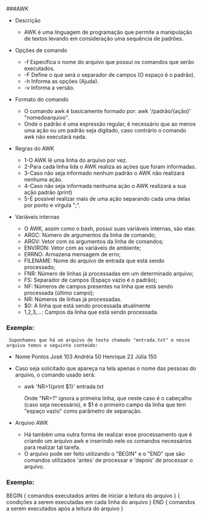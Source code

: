 ###AWK

* Descrição
   * AWK é uma linguagem de programação que permite a manipulação de textos levando em consideração uma sequência de padrões.

* Opções de comando
   * -f Especifica o nome do arquivo que possui os comandos que serão executados.
   * -F Define o que será o separador de campos (O espaço é o padrão).
   * -h Informa as opções (Ajuda).
   * -v Informa a versão.

* Formato do comando
   * O comando awk é basicamente formado por: awk '/padrão/{ação}' "nomedoarquivo".
   * Onde o padrão é uma expressão regular, é necessário que ao menos uma ação ou um padrão seja digitado, caso contrário o comando awk não executará nada.



* Regras do AWK
   * 1-O AWK lê uma linha do arquivo por vez.
   * 2-Para cada linha lida o AWK realiza as ações que foram informadas.
   * 3-Caso não seja informado nenhum padrão o AWK não realizará nenhuma ação.
   * 4-Caso não seja informada nenhuma ação o AWK realizará a sua ação padrão (print)
   * 5-É possível realizar mais de uma ação separando cada uma delas por ponto e vírgula ";".


* Variáveis internas
  * O AWK, assim como o bash, possui suas variáveis internas, são elas:
  * ARGC: Número de argumentos da linha de comando;
  * ARGV: Vetor com os argumentos da linha de comandos;
  * ENVIRON: Vetor com as variáveis de ambiente;
  * ERRNO: Armazena mensagem de erro;
  * FILENAME: Nome do arquivo de entrada que está sendo processado;
  * FNR: Número de linhas já processadas em um determinado arquivo;
  * FS: Separador de campos (Espaço vazio é o padrão);
  * NF: Números de campos presentes na linha que está sendo processada (último campo);
  * NR: Números de linhas já processadas.
  * $0: A linha que está sendo processada atualmente
  * $1,$2,$3,$...: Campos da linha que está sendo processada.

### Exemplo:
	 Suponhamos que há um arquivo de texto chamado "entrada.txt" e nesse arquivo temos o seguinte conteúdo:

 * Nome		Pontos
   José		103
   Andréia	50
   Henrique	22
   Júlia	150
   
* Caso seja solicitado que apareça na tela apenas o nome das pessoas do arquivo, o comando usado será: 
  * awk 'NR>1{print $1}' entrada.txt

	Onde "NR>1" ignora a primeira linha, que neste caso é o cabeçalho (caso seja necessário), e $1 é o primeiro campo da linha que tem "espaço vazio" como parâmetro de separação.

* Arquivo AWK
  * Há também uma outra forma de realizar esse processamento que é criando um arquivo awk e inserindo nele os comandos necessários para realizar tal tarefa.
  * O arquivo pode ser feito utilizando o "BEGIN" e o "END" que são comandos utilizados 'antes' de processar e 'depois' de processar o arquivo.

### Exemplo:
BEGIN { comandos executados antes de iniciar a leitura do arquivo }
{
	condições a serem executadas em cada linha do arquivo
}
END { comandos a serem executados após a leitura do arquivo }
